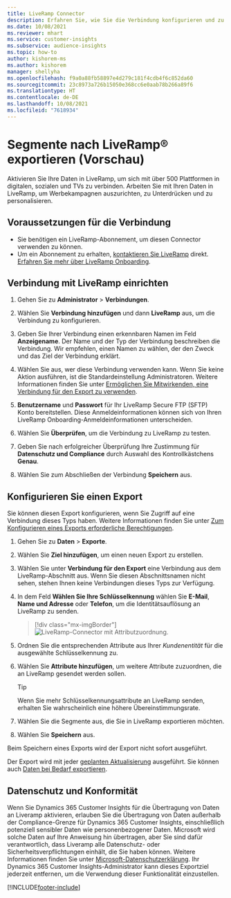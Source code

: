 ```yaml
---
title: LiveRamp Connector
description: Erfahren Sie, wie Sie die Verbindung konfigurieren und zu LiveRamp exportieren.
ms.date: 10/08/2021
ms.reviewer: mhart
ms.service: customer-insights
ms.subservice: audience-insights
ms.topic: how-to
author: kishorem-ms
ms.author: kishorem
manager: shellyha
ms.openlocfilehash: f9a0a88fb58897e4d279c181f4cdb4f6c852da60
ms.sourcegitcommit: 23c8973a726b15050e368cc6e0aab78b266a89f6
ms.translationtype: HT
ms.contentlocale: de-DE
ms.lasthandoff: 10/08/2021
ms.locfileid: "7618934"
---
```

# <a name="export-segments-to-liverampreg-preview"></a>Segmente nach LiveRamp&reg; exportieren (Vorschau)

Aktivieren Sie Ihre Daten in LiveRamp, um sich mit über 500 Plattformen in digitalen, sozialen und TVs zu verbinden. Arbeiten Sie mit Ihren Daten in LiveRamp, um Werbekampagnen auszurichten, zu Unterdrücken und zu personalisieren.

## <a name="prerequisites-for-a-connection"></a>Voraussetzungen für die Verbindung

- Sie benötigen ein LiveRamp-Abonnement, um diesen Connector verwenden zu können.
- Um ein Abonnement zu erhalten, [kontaktieren Sie LiveRamp](https://liveramp.com/contact/) direkt. [Erfahren Sie mehr über LiveRamp Onboarding](https://liveramp.com/our-platform/data-onboarding/).

## <a name="set-up-connection-to-liveramp"></a>Verbindung mit LiveRamp einrichten

1. Gehen Sie zu **Administrator** > **Verbindungen**.

1. Wählen Sie **Verbindung hinzufügen** und dann **LiveRamp** aus, um die Verbindung zu konfigurieren.

1. Geben Sie Ihrer Verbindung einen erkennbaren Namen im Feld **Anzeigename**. Der Name und der Typ der Verbindung beschreiben die Verbindung. Wir empfehlen, einen Namen zu wählen, der den Zweck und das Ziel der Verbindung erklärt.

1. Wählen Sie aus, wer diese Verbindung verwenden kann. Wenn Sie keine Aktion ausführen, ist die Standardeinstellung Administratoren. Weitere Informationen finden Sie unter [Ermöglichen Sie Mitwirkenden, eine Verbindung für den Export zu verwenden](connections.md#allow-contributors-to-use-a-connection-for-exports).

1. **Benutzername** und **Passwort** für Ihr LiveRamp Secure FTP (SFTP) Konto bereitstellen.
Diese Anmeldeinformationen können sich von Ihren LiveRamp Onboarding-Anmeldeinformationen unterscheiden.

1. Wählen Sie **Überprüfen**, um die Verbindung zu LiveRamp zu testen.

1. Geben Sie nach erfolgreicher Überprüfung Ihre Zustimmung für **Datenschutz und Compliance** durch Auswahl des Kontrollkästchens **Genau**.

1. Wählen Sie zum Abschließen der Verbindung **Speichern** aus.

## <a name="configure-an-export"></a>Konfigurieren Sie einen Export

Sie können diesen Export konfigurieren, wenn Sie Zugriff auf eine Verbindung dieses Typs haben. Weitere Informationen finden Sie unter [Zum Konfigurieren eines Exports erforderliche Berechtigungen](export-destinations.md#set-up-a-new-export).

1. Gehen Sie zu **Daten** > **Exporte**.

1. Wählen Sie **Ziel hinzufügen**, um einen neuen Export zu erstellen.

1. Wählen Sie unter **Verbindung für den Export** eine Verbindung aus dem LiveRamp-Abschnitt aus. Wenn Sie diesen Abschnittsnamen nicht sehen, stehen Ihnen keine Verbindungen dieses Typs zur Verfügung.

1. In dem Feld **Wählen Sie Ihre Schlüsselkennung** wählen Sie **E-Mail**, **Name und Adresse** oder **Telefon**, um die Identitätsauflösung an LiveRamp zu senden.
   > [!div class="mx-imgBorder"]
   > ![LiveRamp-Connector mit Attributzuordnung.](media/export-liveramp-segments.png "LiveRamp-Connector mit Attributzuordnung")

1. Ordnen Sie die entsprechenden Attribute aus Ihrer *Kundenentität* für die ausgewählte Schlüsselkennung zu.

1. Wählen Sie **Attribute hinzufügen**, um weitere Attribute zuzuordnen, die an LiveRamp gesendet werden sollen.

   > [!TIP]
   > Wenn Sie mehr Schlüsselkennungsattribute an LiveRamp senden, erhalten Sie wahrscheinlich eine höhere Übereinstimmungsrate.

1. Wählen Sie die Segmente aus, die Sie in LiveRamp exportieren möchten.

1. Wählen Sie **Speichern** aus.

Beim Speichern eines Exports wird der Export nicht sofort ausgeführt.

Der Export wird mit jeder [geplanten Aktualisierung](system.md#schedule-tab) ausgeführt. Sie können auch [Daten bei Bedarf exportieren](export-destinations.md#run-exports-on-demand). 


## <a name="data-privacy-and-compliance"></a>Datenschutz und Konformität

Wenn Sie Dynamics 365 Customer Insights für die Übertragung von Daten an Liveramp aktivieren, erlauben Sie die Übertragung von Daten außerhalb der Compliance-Grenze für Dynamics 365 Customer Insights, einschließlich potenziell sensibler Daten wie personenbezogener Daten. Microsoft wird solche Daten auf Ihre Anweisung hin übertragen, aber Sie sind dafür verantwortlich, dass Liveramp alle Datenschutz- oder Sicherheitsverpflichtungen einhält, die Sie haben können. Weitere Informationen finden Sie unter [Microsoft-Datenschutzerklärung](https://go.microsoft.com/fwlink/?linkid=396732).
Ihr Dynamics 365 Customer Insights-Administrator kann dieses Exportziel jederzeit entfernen, um die Verwendung dieser Funktionalität einzustellen.

[!INCLUDE[footer-include](../includes/footer-banner.md)]
